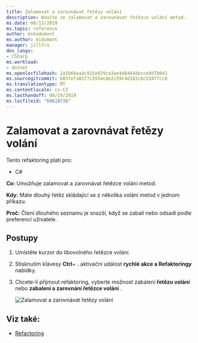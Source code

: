 ```yaml
---
title: Zalamovat a zarovnávat řetězy volání
description: Naučte se zalamovat a zarovnávat řetězce volání metod.
ms.date: 08/13/2019
ms.topic: reference
author: mikadumont
ms.author: midumont
manager: jillfra
dev_langs:
- CSharp
ms.workload:
- dotnet
ms.openlocfilehash: 2a5b6bea4c915e029ca3ae448444decce0d7b041
ms.sourcegitcommit: b83fefa8177c5554cbe2c59c4d102cbc534f7cc6
ms.translationtype: MT
ms.contentlocale: cs-CZ
ms.lasthandoff: 08/19/2019
ms.locfileid: "69619738"
---
```

# <a name="wrap-and-align-call-chains"></a>Zalamovat a zarovnávat řetězy volání

Tento refaktoring platí pro:

- C#

**Co:** Umožňuje zalamovat a zarovnávat řetězce volání metod.

**Kdy:** Máte dlouhý řetěz skládající se z několika volání metod v jednom příkazu.

**Proč:** Čtení dlouhého seznamu je snazší, když se zabalí nebo odsadí podle preferencí uživatele.

## <a name="how-to"></a>Postupy

1. Umístěte kurzor do libovolného řetězce volání.
2. Stisknutím klávesy **Ctrl**+ **.** aktivační událost **rychlé akce a Refaktoringy** nabídky.
3. Chcete-li přijmout refaktoring, vyberte možnost zabalení **řetězu volání** nebo **zabalení a zarovnání řetězce volání** .

   ![Zalamovat a zarovnávat řetězy volání](media/wrap-call-chain.png)

## <a name="see-also"></a>Viz také:

- [Refactoring](../refactoring-in-visual-studio.md)
